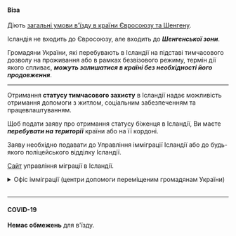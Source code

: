 #### Віза



Діють [загальні умови в'їзду в країни Євросоюзу та Шенгену](/article/73ed692655a69928f4fbd4601). 

Ісландія не входить до Євросоюзу, але входить до ***Шенгенської зони***.


Громадяни України, які перебувають в Ісландії на підставі  тимчасового дозволу на проживання або в рамках безвізового режиму, термін дії якого спливає, ***можуть залишатися в країні без необхідності його продовження***.

***
Отримання **статусу тимчасового захисту** в Ісландії надає можливість отримання допомоги з житлом, соціальним забезпеченням та працевлаштуванням.

<section type="note">

Щоб подати заяву про отримання статусу біженця в Ісландії, Ви маєте ***перебувати на території*** країни або на її кордоні. 

</section>

Заяву необхідно подавати до Управління імміграції Ісландії або до будь-якого поліцейського відділку Ісландії.
 
[Сайт](https://island.is/s/utlendingastofnun) управління міграції в Ісландії.

<details>
<summary>Офіс імміграції (центри допомоги переміщеним громадянам України)</summary> 

Знаходиться за адресою Bæjarhraun 18, Hafnarfjörður, Reykjavík

час роботи з 10:00 до 12:00

номер телефону: +354 444 0900 (загальний номер Директорату з питань імміграції)

електронна пошта: utl@utl.is (загальна електронна адреса Директорату з питань імміграції).

</details>


</br>

***

#### COVID-19

**Немає обмежень** для в'їзду.
